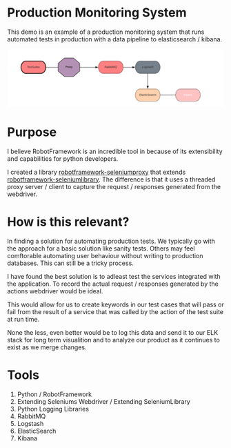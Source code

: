 # Production Monitoring System

This demo is an example of a production monitoring system that runs automated tests in production with a data pipeline to elasticsearch / kibana.

<div align="center">
    <a href="https://developers.google.com/web/tools/lighthouse/">
      <img src="https://raw.githubusercontent.com/teaglebuilt/Overwatch/master/assets/pipeline.png" alt="System Diagram" />
    </a>
</div>

# Purpose

I believe RobotFramework is an incredible tool in because of its extensibility and capabilities for python developers.

I created a library [robotframework-seleniumproxy]() that extends [robotframework-seleniumlibrary](). The difference is that it uses a threaded proxy server / client to capture the request / responses generated from the webdriver.

# How is this relevant?

In finding a solution for automating production tests. We typically go with the approach for a basic solution like sanity tests. Others may feel comftorable automating user behaviour without writing to production databases. This can still be a tricky process.

I have found the best solution is to adleast test the services integrated with the application. To record the actual request / responses generated by the actions webdriver would be ideal.

This would allow for us to create keywords in our test cases that will pass or fail from the result of a service that was called by the action of the test suite at run time.

None the less, even better would be to log this data and send it to our ELK stack for long term visualition and to analyze our product as it continues to exist as we merge changes.

# Tools

1. Python / RobotFramework
2. Extending Seleniums Webdriver / Extending SeleniumLibrary
3. Python Logging Libraries
4. RabbitMQ
5. Logstash
6. ElasticSearch
7. Kibana
